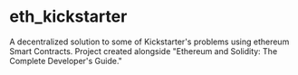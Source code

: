 # eth_kickstarter
A decentralized solution to some of Kickstarter's problems using ethereum Smart Contracts. Project created alongside "Ethereum and Solidity: The Complete Developer's Guide."
